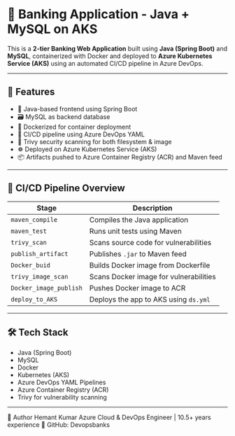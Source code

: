 # 🏦 Banking Application - Java + MySQL on AKS

This is a **2-tier Banking Web Application** built using **Java (Spring Boot)** and **MySQL**, containerized with Docker and deployed to **Azure Kubernetes Service (AKS)** using an automated CI/CD pipeline in Azure DevOps.

---

## 📌 Features

- 🧩 Java-based frontend using Spring Boot
- 🗃️ MySQL as backend database
- 🐳 Dockerized for container deployment
- 🚀 CI/CD pipeline using Azure DevOps YAML
- 🔐 Trivy security scanning for both filesystem & image
- ☸️ Deployed on Azure Kubernetes Service (AKS)
- 📦 Artifacts pushed to Azure Container Registry (ACR) and Maven feed

---

## 🚧 CI/CD Pipeline Overview

| Stage | Description |
|-------|-------------|
| `maven_compile` | Compiles the Java application |
| `maven_test` | Runs unit tests using Maven |
| `trivy_scan` | Scans source code for vulnerabilities |
| `publish_artifact` | Publishes `.jar` to Maven feed |
| `Docker_buid` | Builds Docker image from Dockerfile |
| `trivy_image_scan` | Scans Docker image for vulnerabilities |
| `Docker_image_publish` | Pushes Docker image to ACR |
| `deploy_to_AKS` | Deploys the app to AKS using `ds.yml` |

---

## 🛠️ Tech Stack

- Java (Spring Boot)
- MySQL
- Docker
- Kubernetes (AKS)
- Azure DevOps YAML Pipelines
- Azure Container Registry (ACR)
- Trivy for vulnerability scanning

---
👤 Author
Hemant Kumar
Azure Cloud & DevOps Engineer | 10.5+ years experience
🔗 GitHub: Devopsbanks
